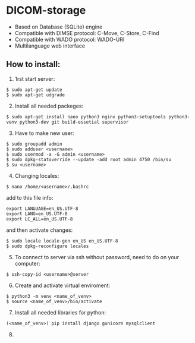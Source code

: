 # DICOM-storage
- Based on Database (SQLite) engine
- Compatible with DIMSE protocol: C-Move, C-Store, C-Find
- Compatible with WADO protocol: WADO-URI
- Multilanguage web interface

## How to install:
1) 1rst start server:
```
$ sudo apt-get update
$ sudo apt-get udgrade
```
2) Install all needed packeges:
```
$ sudo apt-get install nano python3 nginx python3-setuptools python3-venv python3-dev git build-essetial supervisor
```
3) Have to make new user:
```
$ sudo groupadd admin
$ sudo adduser <username>
$ sudo usermod -a -G admin <username>
$ sudo dpkg-statoverride --update -add root admin 4750 /bin/su
$ su <username>
```
4) Changing locales:
```
$ nano /home/<username>/.bashrc
```
add to this file info:
```
export LANGUAGE=en_US.UTF-8
export LANG=en_US.UTF-8
export LC_ALL=en_US.UTF-8
```
and then activate changes:
```
$ sudo locale locale-gen en_US en_US.UTF-8
$ sudo dpkg-reconfigure locales
```
5) To connect to server via ssh without password, need to do on your computer:
```
$ ssh-copy-id <username>@server
```
6) Create and activate virtual enviroment:
```
$ python3 -m venv <name_of_venv>
$ source <name_of_venv>/bin/activate
```
7) Install all needed libraries for python:
```
(<name_of_venv>) pip install django gunicorn mysqlclient 
```
8) 
